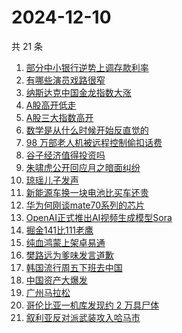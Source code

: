 # 2024-12-10

共 21 条

<!-- BEGIN ZHIHUSEARCH -->
<!-- 最后更新时间 Tue Dec 10 2024 22:04:27 GMT+0800 (China Standard Time) -->
1. [部分中小银行逆势上调存款利率](https://www.zhihu.com/search?q=部分中小银行逆势上调存款利率)
1. [有哪些演员戏路很窄](https://www.zhihu.com/search?q=有哪些演员戏路很窄)
1. [纳斯达克中国金龙指数大涨](https://www.zhihu.com/search?q=纳斯达克中国金龙指数大涨)
1. [A股高开低走](https://www.zhihu.com/search?q=A股高开低走)
1. [A股三大指数高开](https://www.zhihu.com/search?q=A股三大指数高开)
1. [数学是从什么时候开始反直觉的](https://www.zhihu.com/search?q=数学是从什么时候开始反直觉的)
1. [98 万部老人机被远程控制偷扣话费](https://www.zhihu.com/search?q=98%20万部老人机被远程控制偷扣话费)
1. [谷子经济值得投资吗](https://www.zhihu.com/search?q=谷子经济值得投资吗)
1. [朱啸虎公开回应月之暗面纠纷](https://www.zhihu.com/search?q=朱啸虎公开回应月之暗面纠纷)
1. [琼瑶儿子发声](https://www.zhihu.com/search?q=琼瑶儿子发声)
1. [新能源车换一块电池比买车还贵](https://www.zhihu.com/search?q=新能源车换一块电池比买车还贵)
1. [华为何刚谈mate70系列的芯片](https://www.zhihu.com/search?q=华为何刚谈mate70系列的芯片)
1. [OpenAI正式推出AI视频生成模型Sora](https://www.zhihu.com/search?q=OpenAI正式推出AI视频生成模型Sora)
1. [掘金141比111老鹰](https://www.zhihu.com/search?q=掘金141比111老鹰)
1. [纯血鸿蒙上架卓易通](https://www.zhihu.com/search?q=纯血鸿蒙上架卓易通)
1. [樊路远为爹味发言道歉](https://www.zhihu.com/search?q=樊路远为爹味发言道歉)
1. [韩国流行周五下班去中国](https://www.zhihu.com/search?q=韩国流行周五下班去中国)
1. [中国资产大爆发](https://www.zhihu.com/search?q=中国资产大爆发)
1. [广州马拉松](https://www.zhihu.com/search?q=广州马拉松)
1. [哥伦比亚一机库发现约 2 万具尸体](https://www.zhihu.com/search?q=哥伦比亚一机库发现约%202%20万具尸体)
1. [叙利亚反对派武装攻入哈马市](https://www.zhihu.com/search?q=叙利亚反对派武装攻入哈马市)
<!-- END ZHIHUSEARCH -->
